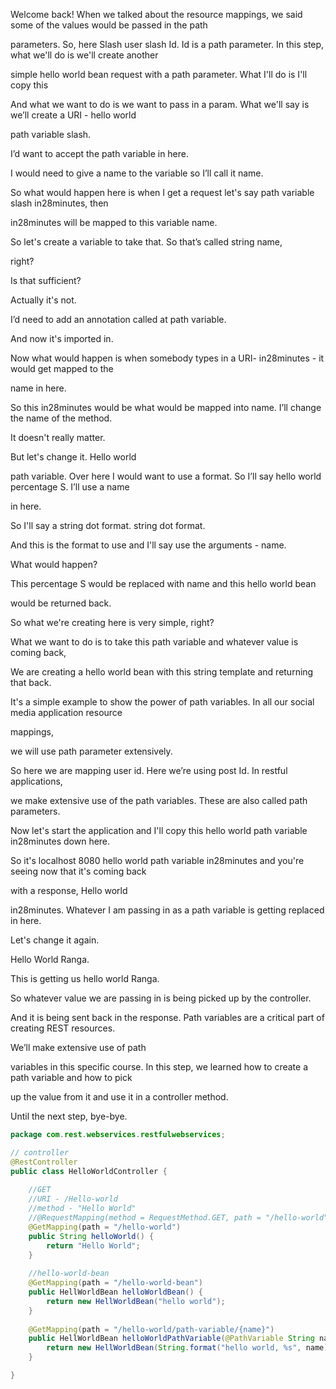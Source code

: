 Welcome back! When we talked about the resource mappings, we said some of the values would be passed in the path

parameters. So, here Slash user slash Id. Id is a path parameter. In this step, what we'll do is we'll create another

simple hello world bean request with a path parameter. What I'll do is I'll copy this

And what we want to do is we want to pass in a param. What we'll say is we’ll create a URI - hello world

path variable slash.

I’d want to accept the path variable in here.

I would need to give a name to the variable so I’ll call it name.

So what would happen here is when I get a request let's say path variable slash in28minutes, then

in28minutes will be mapped to this variable name.

So let's create a variable to take that. So that’s called string name,

right?

Is that sufficient?

Actually it's not.

I’d need to add an annotation called at path variable.

And now it's imported in.

Now what would happen is when somebody types in a URI- in28minutes - it would get mapped to the

name in here.

So this in28minutes would be what would be mapped into name. I’ll change the name of the method.

It doesn't really matter.

But let's change it. Hello world

path variable. Over here I would want to use a format. So I’ll say hello world percentage S. I’ll use a name

in here.

So I'll say a string dot format. string dot format.

And this is the format to use and I'll say use the arguments - name.

What would happen?

This percentage S would be replaced with name and this hello world bean

would be returned back.

So what we're creating here is very simple, right?

What we want to do is to take this path variable and whatever value is coming back,

We are creating a hello world bean with this string template and returning that back.

It's a simple example to show the power of path variables. In all our social media application resource

mappings,

we will use path parameter extensively.

So here we are mapping user id. Here we’re using post Id. In restful applications,

we make extensive use of the path variables. These are also called path parameters.

Now let's start the application and I'll copy this hello world path variable in28minutes down here.

So it's localhost 8080 hello world path variable in28minutes and you're seeing now that it's coming back

with a response, Hello world

in28minutes. Whatever I am passing in as a path variable is getting replaced in here.

Let's change it again.

Hello World Ranga.

This is getting us hello world Ranga.

So whatever value we are passing in is being picked up by the controller.

And it is being sent back in the response. Path variables are a critical part of creating REST resources.

We’ll make extensive use of path

variables in this specific course. In this step, we learned how to create a path variable and how to pick

up the value from it and use it in a controller method.

Until the next step, bye-bye.

```java
package com.rest.webservices.restfulwebservices;

// controller
@RestController
public class HelloWorldController {
	
	//GET 
	//URI - /Hello-world
	//method - "Hello World"
	//@RequestMapping(method = RequestMethod.GET, path = "/hello-world")
	@GetMapping(path = "/hello-world")
	public String helloWorld() {
		return "Hello World";
	}
	
	//hello-world-bean
	@GetMapping(path = "/hello-world-bean")
	public HellWorldBean helloWorldBean() {
		return new HellWorldBean("hello world");
	}
	
	@GetMapping(path = "/hello-world/path-variable/{name}")
	public HellWorldBean helloWorldPathVariable(@PathVariable String name) {
		return new HellWorldBean(String.format("hello world, %s", name));
	}

}
```
